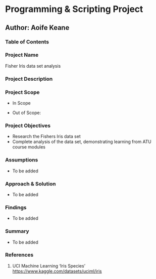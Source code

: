 # Programming & Scripting Project
## Author: Aoife Keane

### Table of Contents


### Project Name 
Fisher Iris data set analysis

### Project Description


### Project Scope
- In Scope

- Out of Scope:


### Project Objectives
- Research the Fishers Iris data set 
- Complete analysis of the data set, demonstrating learning from ATU course modules

### Assumptions
- To be added


### Approach & Solution
- To be added

### Findings
- To be added

### Summary
- To be added

### References
1. UCI Machine Learning ‘Iris Species’ https://www.kaggle.com/datasets/uciml/iris
